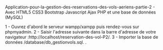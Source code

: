 Application-pour-la-gestion-des-reservations-des-vols-aeriens-partie-2 -
Avec HTML5 CSS3 Bootstrap Javascript Ajax PHP et une base de données (MySQL)

1 - Ouvrez d'abord le serveur wampp/xampp puis rendez-vous sur phpmyadmin.
2 - Saisir l'adresse suivante dans la barre d'adresse de votre navigateur :http://localhost/reservation-des-vol-P2/.
3 - Importer la base de données /database/db_gestionvols.sql.
.
